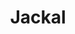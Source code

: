 ---
layout: video
series: Mike and Bootsy
episode: 35
title: Jackal
permalink: /mike-and-bootsy/episode-35
video_info:
  - youtube;YouTube;NuiDyOUkJqg
release_date: 2016-09-15
platforms:
  - Nintendo Entertainment System
short_platforms:
  - NES
thumbnails:
games:
  - Jackal
current_description: |
  Mike and Bootsy play Jackal for NES!
---